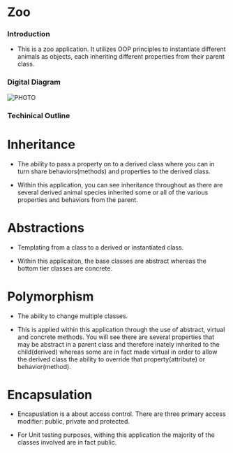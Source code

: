 # Zoo

### Introduction

- This is a zoo application. It utilizes OOP principles to instantiate different animals as objects, each inheriting different properties from their parent class.

### Digital Diagram
![PHOTO]()

### Techinical Outline

# Inheritance
- The ability to pass a property on to a  derived class where you can in turn share behaviors(methods) and properties to the derived class.

- Within this application, you can see inheritance throughout as there are several derived animal species inherited some or all of the various properties and behaviors from the parent.

# Abstractions
- Templating from a class to a derived or instantiated class.

- Within this applicaiton, the base classes are abstract whereas the bottom tier classes are concrete.

# Polymorphism
- The ability to change multiple classes.

- This is applied within this application through the use of abstract, virtual and concrete methods. You will see there are several properties that may be abstract in a parent class and therefore inately inherited to the child(derived) whereas some are in fact made virtual in order to allow the derived class the ability to override that property(attribute) or behavior(method).

# Encapsulation
- Encapuslation is a about access control. There are three primary access modifier: public, private and protected. 

- For Unit testing purposes, withing this application the majority of the classes involved are in fact public.
